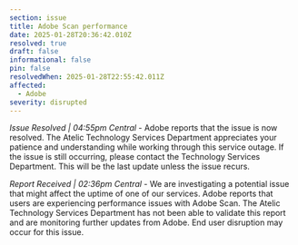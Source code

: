 ```yaml
---
section: issue
title: Adobe Scan performance
date: 2025-01-28T20:36:42.010Z
resolved: true
draft: false
informational: false
pin: false
resolvedWhen: 2025-01-28T22:55:42.011Z
affected:
  - Adobe
severity: disrupted
---
```

*Issue Resolved | 04:55pm Central* - Adobe reports that the issue is now resolved. The Atelic Technology Services Department appreciates your patience and understanding while working through this service outage. If the issue is still occurring, please contact the Technology Services Department. This will be the last update unless the issue recurs.

*Report Received | 02:36pm Central* - We are investigating a potential issue that might affect the uptime of one of our services. Adobe reports that users are experiencing performance issues with Adobe Scan. The Atelic Technology Services Department has not been able to validate this report and are monitoring further updates from Adobe. End user disruption may occur for this issue.
